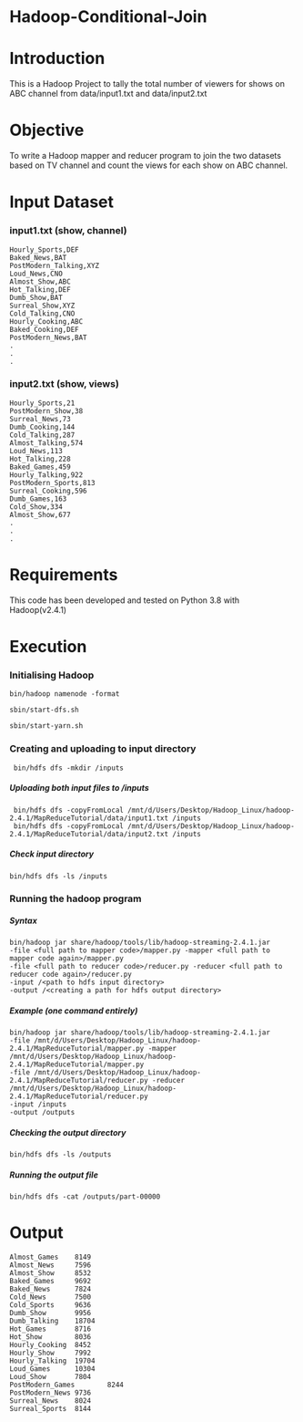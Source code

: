 # Hadoop-Conditional-Join

# Introduction
This is a Hadoop Project to tally the total number of viewers for shows on ABC channel from data/input1.txt and data/input2.txt

# Objective
To write a Hadoop mapper and reducer program to join the two datasets based on TV channel and count the views for each show on ABC channel.

# Input Dataset
### input1.txt (show, channel)
```
Hourly_Sports,DEF
Baked_News,BAT
PostModern_Talking,XYZ
Loud_News,CNO
Almost_Show,ABC
Hot_Talking,DEF
Dumb_Show,BAT
Surreal_Show,XYZ
Cold_Talking,CNO
Hourly_Cooking,ABC
Baked_Cooking,DEF
PostModern_News,BAT
.
.
.
```

### input2.txt (show, views)
```
Hourly_Sports,21
PostModern_Show,38
Surreal_News,73
Dumb_Cooking,144
Cold_Talking,287
Almost_Talking,574
Loud_News,113
Hot_Talking,228
Baked_Games,459
Hourly_Talking,922
PostModern_Sports,813
Surreal_Cooking,596
Dumb_Games,163
Cold_Show,334
Almost_Show,677
.
.
.
```

# Requirements 
This code has been developed and tested on Python 3.8 with Hadoop(v2.4.1)

# Execution

### Initialising Hadoop
```shell
bin/hadoop namenode -format
```
```
sbin/start-dfs.sh
```
```
sbin/start-yarn.sh
```

### Creating and uploading to input directory
```
 bin/hdfs dfs -mkdir /inputs
```
##### Uploading both input files to /inputs
```
 bin/hdfs dfs -copyFromLocal /mnt/d/Users/Desktop/Hadoop_Linux/hadoop-2.4.1/MapReduceTutorial/data/input1.txt /inputs
 bin/hdfs dfs -copyFromLocal /mnt/d/Users/Desktop/Hadoop_Linux/hadoop-2.4.1/MapReduceTutorial/data/input2.txt /inputs
```
##### Check input directory
```
bin/hdfs dfs -ls /inputs
```

### Running the hadoop program
##### Syntax
```
bin/hadoop jar share/hadoop/tools/lib/hadoop-streaming-2.4.1.jar 
-file <full path to mapper code>/mapper.py -mapper <full path to mapper code again>/mapper.py 
-file <full path to reducer code>/reducer.py -reducer <full path to reducer code again>/reducer.py 
-input /<path to hdfs input directory> 
-output /<creating a path for hdfs output directory>
```
##### Example (one command entirely)
```
bin/hadoop jar share/hadoop/tools/lib/hadoop-streaming-2.4.1.jar 
-file /mnt/d/Users/Desktop/Hadoop_Linux/hadoop-2.4.1/MapReduceTutorial/mapper.py -mapper /mnt/d/Users/Desktop/Hadoop_Linux/hadoop-2.4.1/MapReduceTutorial/mapper.py 
-file /mnt/d/Users/Desktop/Hadoop_Linux/hadoop-2.4.1/MapReduceTutorial/reducer.py -reducer /mnt/d/Users/Desktop/Hadoop_Linux/hadoop-2.4.1/MapReduceTutorial/reducer.py 
-input /inputs 
-output /outputs
```

##### Checking the output directory
```
bin/hdfs dfs -ls /outputs
```

##### Running the output file
```
bin/hdfs dfs -cat /outputs/part-00000
```

# Output
```
Almost_Games    8149
Almost_News     7596
Almost_Show     8532
Baked_Games     9692
Baked_News      7824
Cold_News       7500
Cold_Sports     9636
Dumb_Show       9956
Dumb_Talking    18704
Hot_Games       8716
Hot_Show        8036
Hourly_Cooking  8452
Hourly_Show     7992
Hourly_Talking  19704
Loud_Games      10304
Loud_Show       7804
PostModern_Games        8244
PostModern_News 9736
Surreal_News    8024
Surreal_Sports  8144
```

